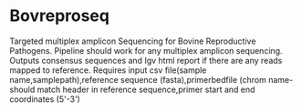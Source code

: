 # Bovreproseq
Targeted multiplex amplicon Sequencing for Bovine Reproductive Pathogens.
Pipeline should work for any multiplex amplicon sequencing. Outputs consensus sequences and Igv html report if there are any reads mapped to reference. Requires input csv file(sample name,samplepath),reference sequence (fasta),primerbedfile (chrom name-should match header in reference sequence,primer start and end coordinates (5'-3')
